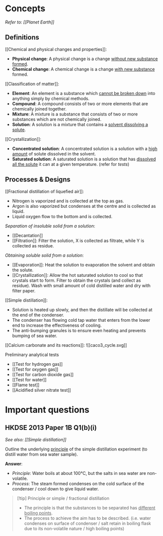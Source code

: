 # Concepts
*Refer to: [[Planet Earth]]*

## Definitions
[[Chemical and physical changes and properties]]:
- **Physical change**: A physical change is a change <u>without new substance formed</u>.
- **Chemical change**: A chemical change is a change <u>with new substance</u> formed.

[[Classification of matter]]:
- **Element**: An element is a substance which <u>cannot be broken down</u> into anything simply by <span class="hi-green">chemical methods</span>.
- **Compound**: A compound consists of two or more elements that are <span class="hi-green">chemically joined together</span>.
- **Mixture**: A mixture is a substance that consists of two or more substances which are <span class="hi-green">not chemically joined</span>.
- **Solution**: A solution is a <span class="hi-blue">mixture</span> that contains a <u>solvent dissolving a solute</u>.

[[Crystallization]]:
- **Concentrated solution**: A concentrated solution is a solution with a <span class="hi-green"><u>high amount</u></span> of <span class="hi-blue">solute</span> dissolved in the <span class="hi-blue">solvent</span>.
- **Saturated solution**: A saturated solution is a solution that has <u>dissolved all the solute</u> it can <span class="hi-green">at a given temperature</span>. (refer for *tests*)

## Processes & Designs
[[Fractional distillation of liquefied air]]:
- Nitrogen is vaporized and is collected at the top as gas.
- Argon is also vaporized but condenses at the centre and is collected as liquid.
- Liquid oxygen flow to the bottom and is collected.

*Separation of insoluble solid from a solution*:
- [[Decantation]]
- [[Filtration]]: Filter the solution, X is collected as <span class="hi-blue">filtrate</span>, while Y is collected as <span class="hi-blue">residue</span>.

*Obtaining soluble solid from a solution*:
- [[Evaporation]]: Heat the solution to evaporation the <span class="hi-blue">solvent</span> and obtain the <span class="hi-blue">solute</span>.
- [[Crystallization]]: Allow the hot <span class="hi-blue">saturated solution</span> to cool so that crystals start to form. <span class="hi-blue">Filter</span> to obtain the crystals (and collect as residue). Wash with <span class="hi-green">small amount of cold distilled water</span> and dry with filter paper.

[[Simple distillation]]:
- Solution is <span class="hi-green">heated up slowly</span>, and then the <span class="hi-blue">distillate</span> will be collected at the end of the condenser.
- The <span class="hi-blue">condenser</span> has flowing cold tap water that enters from the lower end to increase the effectiveness of cooling.
- The <span class="hi-blue">anti-bumping granules</span> is to ensure <span class="hi-green">even heating and prevents bumping</span> of sea water.

[[Calcium carbonate and its reactions]]:
![[caco3_cycle.svg]]

Preliminary analytical tests
- [[Test for hydrogen gas]]
- [[Test for oxygen gas]]
- [[Test for carbon dioxide gas]]
- [[Test for water]]
- [[Flame test]]
- [[Acidified silver nitrate test]]

# Important questions
## HKDSE 2013 Paper 1B Q1(b)(i)
*See also: [[Simple distillation]]*

Outline the underlying <u>principle</u> of the simple distillation experiment (to distill water from sea water sample).

**Answer**:
- *Principle*: Water boils at about 100°C, but the salts in sea water are non-volatile.
- *Process*: The steam formed condenses on the cold surface of the condenser / cool down to give liquid water.

> [!tip] Principle or simple / fractional distillation
> - The principle is that the substances to be separated has <u>different boiling points</u>.
> - The process to achieve the aim has to be described. (i.e. water condenses on surface of condenser / salt retain in boiling flask due to its non-volatile nature / high boiling points)
